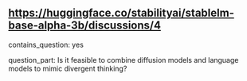 ## https://huggingface.co/stabilityai/stablelm-base-alpha-3b/discussions/4

contains_question: yes

question_part: Is it feasible to combine diffusion models and language models to mimic divergent thinking? 